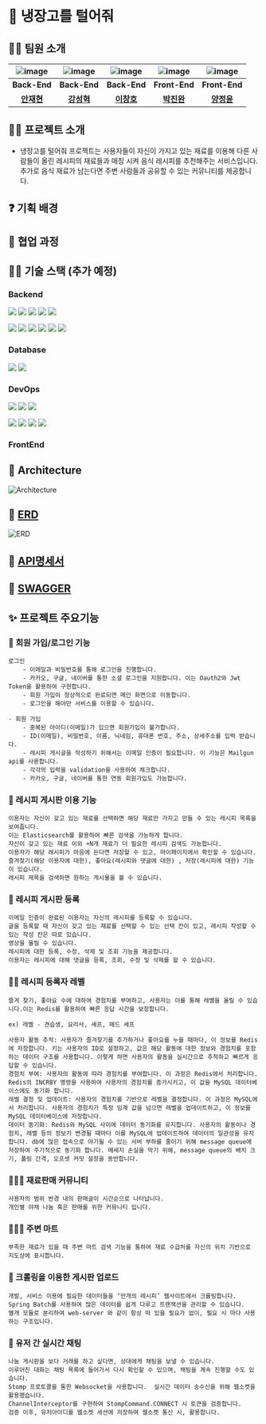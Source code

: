# 🥶 냉장고를 털어줘 

## 🙆‍♂ 팀원 소개

| ![image](https://www.emojiall.com/en/header-svg/%F0%9F%91%A8%E2%80%8D%F0%9F%92%BB.png) | ![image](https://www.emojiall.com/en/header-svg/%F0%9F%91%A8%E2%80%8D%F0%9F%92%BB.png) | ![image](https://www.emojiall.com/en/header-svg/%F0%9F%91%A8%E2%80%8D%F0%9F%92%BB.png) |![image](https://www.emojiall.com/en/header-svg/%F0%9F%91%A8%E2%80%8D%F0%9F%92%BB.png)|![image](https://www.emojiall.com/en/header-svg/%F0%9F%91%A9%E2%80%8D%F0%9F%92%BB.png)|
|:----------------------------------------------------------------------------------------------------------------:|:----------------------------------------------------------------------------------------------------------------:|:----------------------------------------------------------------------------------------------------------------:|:----------------------------------------------------------------------------------------------------------------:|:----------------------------------------------------------------------------------------------------------------:|
|                                                  **Back-End**                                                   |                                                   **Back-End**                                                   |                                                   **Back-End**                                                   |                                                   **Front-End**                                                  |**Front-End**|
|                                     **[안재현](https://github.com/IamAnjaehyun)**                                      |                                     **[강성혁](https://github.com/Nokchamat)**                                     |                                  **[이창호](https://github.com/zxcv5595)**                                   |                                  **[박진완](https://github.com/JinWan0823)**                                   |**[양정윤](https://github.com/orgs/nengtul/people/yjy1111)**|


## 👨‍💻 프로젝트 소개
 - 냉장고를 털어줘 프로젝트는 사용자들이 자신이 가지고 있는 재료를 이용해 다른 사람들이 올린 레시피의 재료들과 매칭 시켜 음식 레시피를 추천해주는 서비스입니다. 추가로 음식 재료가 남는다면 주변 사람들과 공유할 수 있는 커뮤니티를 제공합니다.
## ❓ 기획 배경
## 🤝 협업 과정
## 👨‍🔧 기술 스택 (추가 예정)

### Backend
<img src="https://img.shields.io/badge/Java-000000?style=flat-square&logo=OpenJDK&logoColor=#6DB33F"/></a>
<img src="https://img.shields.io/badge/Spring Boot-000000?style=flat-square&logo=Spring Boot&logoColor=#6DB33F"/></a>
<img src="https://img.shields.io/badge/Gradle-000000?style=flat-square&logo=Gradle&logoColor=#02303A"/></a>
<img src="https://img.shields.io/badge/Spring Security-000000?style=flat-square&logo=Spring Security&logoColor=#6DB33F"/></a>
<img src="https://img.shields.io/badge/Spring JPA-000000?style=flat-square&logo=Spring Jpa&logoColor=#6DB33F"/></a>


<img src="https://img.shields.io/badge/Oauth 2.0-000000?style=flat-square&logo=Authy&logoColor=blue"/></a>
<img src="https://img.shields.io/badge/JSON Web Tokens-000000?style=flat-square&logo=JSON Web Tokens&logoColor=purple"/></a>
<img src="https://img.shields.io/badge/jsoup-000000?style=flat-square&logo=html5&logoColor=#6DB33F"/></a>
<img src="https://img.shields.io/badge/Spring_Batch-000000?style=flat-square&logo=Spring&logoColor=#6DB33F"/></a>
<img src="https://img.shields.io/badge/WebSocket-000000?style=flat-square&logo=WebSocket&logoColor=white"/>
<img src="https://img.shields.io/badge/STOMP-000000?style=flat-square"/>

### Database
<img src="https://img.shields.io/badge/Mysql-000000?style=flat-square&logo=MySql&logoColor="/></a>
<img src="https://img.shields.io/badge/Elasticsearch-000000?style=flat-square&logo=elasticsearch&logoColor="/></a>
### DevOps
<img src="https://img.shields.io/badge/AWS-000000?style=flat-square&logo=Amazon AWS&logoColor=#232F3E"/></a>
<img src="https://img.shields.io/badge/Amazon EC2-000000?style=flat-square&logo=Amazon EC2&logoColor=#FF9900"/></a>
<img src="https://img.shields.io/badge/Amazon RDS-000000?style=flat-square&logo=Amazon RDS&logoColor=#527FFF"/></a>


<img src="https://img.shields.io/badge/Amazon S3-000000?style=flat-square&logo=Amazon S3&logoColor=#569A31"/></a>
<img src="https://img.shields.io/badge/Docker-000000?style=flat-square&logo=Docker&logoColor=#2496ED"/></a>
<img src="https://img.shields.io/badge/Jenkins-000000?style=flat-square&logo=Jenkins&logoColor=#D24939"/></a>
<img src="https://img.shields.io/badge/Redis-000000?style=flat-square&logo=Redis&logoColor="/></a>

### FrontEnd

## 📄 Architecture
![Architecture](https://github.com/zxcv5595/RaiseMeUp/assets/109198584/89329bf4-8860-4935-af25-92c72fc96aaa)


## 📑 [ERD](https://www.erdcloud.com/d/73ggNMAvHyjBvBshE)
![ERD](https://github.com/nengtul/nengtul-backend/assets/109198584/9c9777d1-0be7-4029-b2f9-ded376f25826)

## 📑 [API명세서](https://www.notion.so/API-ab731bbd93684b858bd055a734e0017b)

## 📑 [SWAGGER](http://43.200.162.72:8080/swagger-ui/index.html#/)
## ✨ 프로젝트 주요기능

### 🔐  **회원 가입/로그인 기능**

    로그인
        - 이메일과 비밀번호를 통해 로그인을 진행합니다.
        - 카카오, 구글, 네이버를 통한 소셜 로그인을 지원합니다. 이는 Oauth2와 Jwt Token을 활용하여 구현합니다.
        - 회원 가입이 정상적으로 완료되면 메인 화면으로 이동합니다.
        - 로그인을 해야만 서비스를 이용할 수 있습니다.

    - 회원 가입
        - 중복된 아이디(이메일)가 있으면 회원가입이 불가합니다.
        - ID(이메일), 비밀번호, 이름, 닉네임, 휴대폰 번호, 주소, 상세주소를 입력 받습니다.
        - 레시피 게시글을 작성하기 위해서는 이메일 인증이 필요합니다. 이 기능은 Mailgun api를 사용합니다.
        - 각각의 입력을 validation을 사용하여 체크합니다.
        - 카카오, 구글, 네이버를 통한 연동 회원가입도 가능합니다.

### 🍳  **레시피 게시판 이용 기능**

    이용자는 자신이 갖고 있는 재료를 선택하면 해당 재료만 가지고 만들 수 있는 레시피 목록을 보여줍니다.
    이는 Elasticsearch를 활용하여 빠른 검색을 가능하게 합니다.
    자신이 갖고 있는 재료 이외 +N개 재료가 더 필요한 레시피 검색도 가능합니다.
    이용자가 해당 레시피가 마음에 든다면 저장할 수 있고, 마이페이지에서 확인할 수 있습니다.
    즐겨찾기(해당 이용자에 대한), 좋아요(레시피와 댓글에 대한) , 저장(레시피에 대한) 기능이 있습니다.
    레시피 제목을 검색하면 원하는 게시물을 볼 수 있습니다.

### **📜**  **레시피 게시판 등록**

    이메일 인증이 완료된 이용자는 자신의 레시피를 등록할 수 있습니다.
    글을 등록할 때 자신이 갖고 있는 재료를 선택할 수 있는 선택 칸이 있고, 레시피 작성할 수 있는 작성 칸은 따로 있습니다.
    영상을 올릴 수 있습니다.
    레시피에 대한 등록, 수정, 삭제 및 조회 기능을 제공합니다.
    이용자는 레시피에 대해 댓글을 등록, 조회, 수정 및 삭제를 할 수 있습니다.

### 🧑‍🍳  **레시피 등록자 레벨**

    즐겨 찾기, 좋아요 수에 대하여 경험치를 부여하고, 사용자는 이를 통해 레벨을 올릴 수 있습니다.이는 Redis를 활용하여 빠른 응답 시간을 보장합니다.
    
    ex) 레벨 - 견습생, 요리사, 셰프, 헤드 셰프
    
    사용자 활동 추적: 사용자가 즐겨찾기를 추가하거나 좋아요를 누를 때마다, 이 정보를 Redis에 저장합니다. 키는 사용자의 ID로 설정하고, 값은 해당 활동에 대한 정보와 경험치를 포함하는 데이터 구조를 사용합니다. 이렇게 하면 사용자의 활동을 실시간으로 추적하고 빠르게 응답할 수 있습니다.
    경험치 부여: 사용자의 활동에 따라 경험치를 부여합니다. 이 과정은 Redis에서 처리합니다. Redis의 INCRBY 명령을 사용하여 사용자의 경험치를 증가시키고, 이 값을 MySQL 데이터베이스에도 동기화 합니다.
    레벨 결정 및 업데이트: 사용자의 경험치를 기반으로 레벨을 결정합니다. 이 과정은 MySQL에서 처리합니다. 사용자의 경험치가 특정 임계 값을 넘으면 레벨을 업데이트하고, 이 정보를 MySQL 데이터베이스에 저장합니다.
    데이터 동기화: Redis와 MySQL 사이에 데이터 동기화를 유지합니다. 사용자의 활동이나 경험치, 레벨 등의 정보가 변경될 때마다 이를 MySQL에 업데이트하여 데이터의 일관성을 유지합니다. db에 많은 접속으로 야기될 수 있는 서버 부하를 줄이기 위해 message queue에 저장하여 주기적으로 동기화 합니다. 메세지 손실을 막기 위해, message queue의 배치 크기, 폴링 간격, 오프셋 커밋 설정을 동반합니다.

### 🧑‍🤝‍🧑 재료판매 커뮤니티

    사용자의 범위 반경 내의 판매글이 시간순으로 나타납니다.
    개인별 야채 나눔 혹은 판매를 위한 커뮤니티 입니다.

### 🧑‍🤝‍🧑 주변 마트

    부족한 재료가 있을 때 주변 마트 검색 기능을 통하여 재료 수급처를 자신의 위치 기반으로 지도상에 표시합니다.

### **🥘 크롤링을 이용한 게시판 업로드**
    개발, 서비스 이용에 필요한 데이터들을 ‘만개의 레시피’ 웹사이트에서 크롤링합니다.
    Spring Batch를 사용하여 많은 데이터를 쉽게 다루고 트랜잭션을 관리할 수 있습니다.
    별개 모듈로 분리하여 web-server 와 같이 항상 떠 있을 필요가 없이, 필요 시 마다 사용하는 구조입니다.

### **💬 유저 간 실시간 채팅**
    나눔 게시판을 보다 거래를 하고 싶다면, 상대에게 채팅을 보낼 수 있습니다. 
    이루어진 대화는 채팅 목록에 들어가서 다시 확인할 수 있으며, 채팅을 계속 진행할 수도 있습니다.
    Stomp 프로토콜을 통한 Websocket을 사용합니다.  실시간 데이터 송수신을 위해 웹소켓을 활용했습니다.
    ChannelInterceptor를 구현하여 StompCommand.CONNECT 시 토큰을 검증합니다.
    검증 이후, 유저아이디를 웹소켓 세션에 저장하여 웹소켓 통신 시, 활용합니다.

